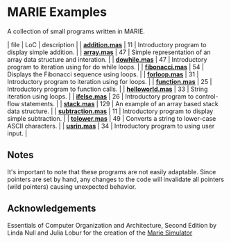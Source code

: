 # MARIE Examples

A collection of small programs written in MARIE.

| file | LoC | description |
| **[addition.mas](mas/addition.mas)** | 11 | Introductory program to display simple addition. |
| **[array.mas](mas/array.mas)** | 47 | Simple representation of an array data structure and interation. |
| **[dowhile.mas](mas/dowhile.mas)** | 47 | Introductory program to iteration using for do while loops. |
| **[fibonacci.mas](mas/fibonacci.mas)** | 54 | Displays the Fibonacci sequence using loops. |
| **[forloop.mas](mas/forloop.mas)** | 31 | Introductory program to iteration using for loops. |
| **[function.mas](mas/function.mas)** | 25 | Introductory program to function calls. |
| **[helloworld.mas](mas/helloworld.mas)** | 33 | String iteration using loops. |
| **[ifelse.mas](mas/ifelse.mas)** | 26 | Introductory program to control-flow statements. |
| **[stack.mas](mas/stack.mas)** | 129 | An example of an array based stack data structure. |
| **[subtraction.mas](mas/subtraction.mas)** | 11 | Introductory program to display simple subtraction. |
| **[tolower.mas](mas/tolower.mas)** | 49 | Converts a string to lower-case ASCII characters. |
| **[usrin.mas](mas/usrin.mas)** | 34 | Introductory program to using user input. |

## Notes

It's important to note that these programs are not easily adaptable. Since pointers are set by hand, any changes to the code will invalidate all pointers (wild pointers) causing unexpected behavior.

## Acknowledgements

Essentials of Computer Organization and Architecture, Second Edition by Linda Null and Julia Lobur for the creation of the [Marie Simulator]( http://computerscience.jbpub.com/ecoa/2e/student_resources.cfm)